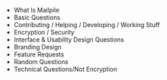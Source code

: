 * What Is Mailpile
* Basic Questions
* Contributing / Helping / Developing / Working Stuff
* Encryption / Security
* Interface & Usability Design Questions
* Branding Design
* Feature Requests
* Random Questions
* Technical Questions/Not Encryption
